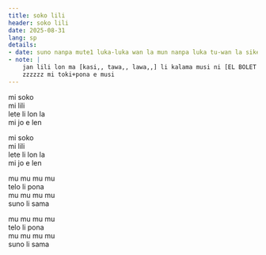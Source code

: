 ```yaml
---
title: soko lili
header: soko lili
date: 2025-08-31
lang: sp
details:
- date: suno nanpa mute1 luka-luka wan la mun nanpa luka tu-wan la sike nanpa owe mute1 mute1 wan
- note: |
    jan lili lon ma [kasi,, tawa,, lawa,,] li kalama musi ni [EL BOLET PETITO]  
    zzzzzz mi toki+pona e musi  
---
```


mi soko  
mi lili  
lete li lon la  
mi jo e len

mi soko  
mi lili  
lete li lon la  
mi jo e len

mu mu mu mu  
telo li pona  
mu mu mu mu  
suno li sama  

mu mu mu mu  
telo li pona  
mu mu mu mu  
suno li sama  